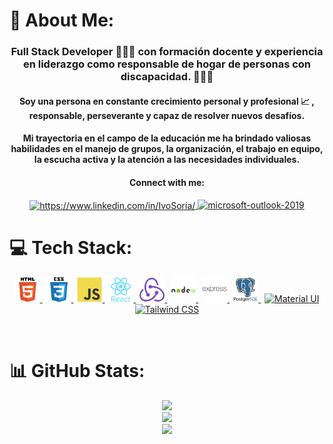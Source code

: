 <!-- ### 
<div align="center">
<img align="center" width="900px" style="width: 100%" src="./Images/Banner.gif" alt="banner"/>
</div> -->

# 💫 About Me:
<div>
<h3 align="center"><strong>Full Stack Developer 👨🏻‍💻 con formación docente y experiencia en liderazgo como responsable de hogar de personas con discapacidad. 🧑🏻‍🏫</strong></h3>
<h4 align="center">Soy una persona en constante crecimiento personal y profesional 📈 , responsable, perseverante y capaz de resolver nuevos desafíos.</h4>
<h4 align="center">Mi trayectoria en el campo de la educación me ha brindado valiosas habilidades en el manejo de grupos, la organización, el trabajo en equipo, la escucha activa y la atención a las necesidades individuales.</h4>
</div>


<div align="center" style="margin: 13px">
<h4><strong>Connect with me:</strong></h4>
<p>
<a href="https://www.linkedin.com/in/IvoSoria/" target="blank">
<img align="center" src="https://raw.githubusercontent.com/rahuldkjain/github-profile-readme-generator/master/src/images/icons/Social/linked-in-alt.svg" alt="https://www.linkedin.com/in/IvoSoria/" height="30" width="40" />
</a>
<a href="https://www.linkedin.com/in/IvoSoria/" target="blank">
<img width="48" height="48" src="https://img.icons8.com/fluency/48/microsoft-outlook-2019.png" alt="microsoft-outlook-2019"/>
</a>
</p>
</div>

# 💻 Tech Stack:
<p align="center" style="margin-top: 8px"> 
<!-- html -->
<a href="https://www.w3.org/html/" target="_blank" style="margin: 3px"> <img src="https://raw.githubusercontent.com/devicons/devicon/master/icons/html5/html5-original-wordmark.svg" alt="html5" width="40" height="40"/> </a> 
<!-- css -->
<a href="https://www.w3schools.com/css/" target="_blank" style="margin: 3px"> <img src="https://raw.githubusercontent.com/devicons/devicon/master/icons/css3/css3-original-wordmark.svg" alt="css3" width="40" height="40"/> </a> 
<!-- js -->
<a href="https://developer.mozilla.org/en-US/docs/Web/JavaScript" target="_blank" style="margin: 3px"> <img src="https://raw.githubusercontent.com/devicons/devicon/master/icons/javascript/javascript-original.svg" alt="javascript" width="40" height="40"/> </a>  
<!-- react -->
<a href="https://reactjs.org/" target="_blank" style="margin: 3px"> <img src="https://raw.githubusercontent.com/devicons/devicon/master/icons/react/react-original-wordmark.svg" alt="react" width="40" height="40"/> </a> 
<!-- redux -->
<a href="https://redux.js.org" target="_blank" style="margin: 3px"> <img src="https://raw.githubusercontent.com/devicons/devicon/master/icons/redux/redux-original.svg" alt="redux" width="40" height="40"/> </a> 
<!-- nodejs -->
<a href="https://nodejs.org" target="_blank" style="margin: 3px"> <img src="https://raw.githubusercontent.com/devicons/devicon/master/icons/nodejs/nodejs-original-wordmark.svg" alt="nodejs" width="40" height="40"/> </a> 
<!-- express -->
<a href="https://expressjs.com" target="_blank" style="margin: 3px"> <img src="https://raw.githubusercontent.com/devicons/devicon/master/icons/express/express-original-wordmark.svg" alt="express" width="40" height="40"/> </a> 
<!-- postressql -->
<a href="https://www.postgresql.org" target="_blank" style="margin: 3px"> <img src="https://raw.githubusercontent.com/devicons/devicon/master/icons/postgresql/postgresql-original-wordmark.svg" alt="postgresql" width="40" height="40"/> </a> 
<!-- materialUI -->
<a href="https://mui.com/" target="_blank" style="margin: 3px"><img src="https://profilinator.rishav.dev/skills-assets/mui.png" alt="Material UI" width="40" height="40" /></a> 
<!-- Tailwind --> 
<a href="https://www.tailwindcss.com/" target="_blank" style="margin: 3px"><img src="https://profilinator.rishav.dev/skills-assets/tailwindcss.svg" alt="Tailwind CSS" width="40" height="40" /></a> 
</p>
<!-- 
<h4 align="center"><strong>And also learning:</strong> React Native - Angular - Python</h4> -->

<br/> 


# 📊 GitHub Stats:
<div align="center">

![](https://github-readme-stats.vercel.app/api?username=IvoSoria&theme=algolia&hide_border=false&include_all_commits=false&count_private=false)<br/>
![](https://github-readme-streak-stats.herokuapp.com/?user=IvoSoria&theme=algolia&hide_border=false)<br/>
![](https://github-readme-stats.vercel.app/api/top-langs/?username=IvoSoria&theme=algolia&hide_border=false&include_all_commits=false&count_private=false&layout=compact)

</div>

<!--VISITAS DE USUARIOS ---
[![](https://visitcount.itsvg.in/api?id=IvoSoria&icon=0&color=1)](https://visitcount.itsvg.in) -->